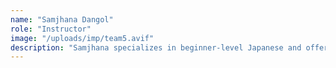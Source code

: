 ```yaml
---
name: "Samjhana Dangol"
role: "Instructor"
image: "/uploads/imp/team5.avif"
description: "Samjhana specializes in beginner-level Japanese and offers step-by-step support to students starting their language journey. Her patience and interactive lessons create a strong foundation for future success."
---
```

